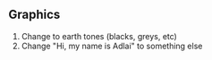## Graphics
1. Change to earth tones (blacks, greys, etc)
2. Change "Hi, my name is Adlai" to something else
